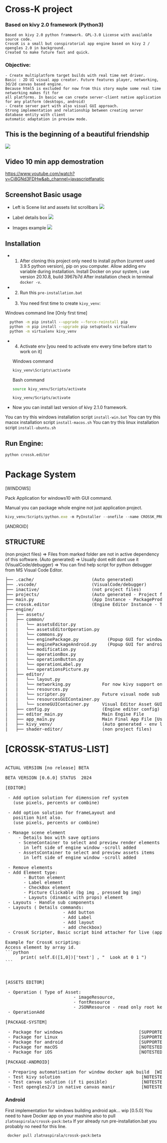 
# Cross-K project
### Based on kivy 2.0 framework (Python3)

    Based on kivy 2.0 python framework. GPL-3.0 License with available source code.
    CrossK is a small but conspiratorial app engine based on kivy 2 / opengles 2.0 in background.
    Created to make future fast and quick.

### Objective:
    - Create multiplatform target builds with real time net driver.
    Basic : 2D UI visual app creator. Future features player, networking, 3d/2d canvas based engine.
    Because html5 is excluded for now from this story maybe some real time networking makes fit for 
    all platforms. In basic we can create server-client native application for any platform (desktops, android)
    - Create server part with also visual GUI approach.
    Strong implementation and relationship between creating server database entity with client
    automatic adaptation in preview mode.

## This is the beginning of a beautiful friendship
![](https://github.com/zlatnaspirala/cross-k/blob/master/engine/assets/logo/logo.png)

## Video 10 min app demostration
https://www.youtube.com/watch?v=Ci8GNd3FDHw&ab_channel=javascriptfanatic

## Screenshot Basic usage

 - Left is Scene list and assets list scrollbars
![](https://github.com/zlatnaspirala/cross-k/blob/master/non-project-files/0.4.0.png)

- Label details box
![](https://github.com/zlatnaspirala/cross-k/blob/master/non-project-files/details.png)

- Images example
![](https://github.com/zlatnaspirala/cross-k/blob/master/non-project-files/cross-k.png)


## Installation

 - 1) After cloning this project only need to install python (current used 3.9.5 python version),
      pip on you computer. Allow adding env variable during installation.
      Install Docker on your system, i use version 20.10.8, build 3967b7d
      After installation check in terminal `docker -v`.

 - 2) Run this `pre-installation.bat`

 - 3) You need first time to create `kivy_venv`:

  Windows command line [Only first time]
  ```cmd
    python -m pip install --upgrade --force-reinstall pip
    python -m pip install --upgrade pip setuptools virtualenv
    python -m virtualenv kivy_venv
  ```

- 4) Activate env 
     [you need to activate env every time before start to work on it]

  Windows command
  ```cmd
  kivy_venv\Scripts\activate
  ```

  Bash command
  ```bash
  source kivy_venv/Scripts/activate

  kivy_venv/Scripts/activate
  ```

 - Now you can install last version of kivy 2.1.0 framework.

  You can try this windows installation script `install-win.bat`
  You can try this macox installation script `install-macos.sh`
  You can try this linux installation script `install-ubuntu.sh`


## Run Engine:

```
python crossk.editor
```

# Package System

[WINDOWS]

Pack Application for windows10 with GUI command.

Manual you can package whole engine not just application project.
```js
kivy_venv/Scripts/python.exe -m PyInstaller --onefile --name CROSSK_PROJECT1 --distpath packages/projectTest --workpath .cache/ main.py
```

[ANDROID]

  

## STRUCTURE

(non project files) => Files from marked folder are not in active dependency 
 of this software.
(Auto generated)    => Usually dont edit dont use it
(VisualCode/debugger)  => You can find help script for python debugger
from MS Visual Code Editor.

<pre>
├── .cache/                      (Auto generated)
├── .vscode/                     (VisualCode/debugger)
├── inactive/                    (not project files)
├── projects/                    (Auto generated - Project files)
├── main.py                      (App Instance - PackageProduction)
├── crossk.editor                (Engine Editor Instance - This is python file)
├── engine/
|   ├── assets/
|   ├── common/
|   |   └── assetsEditor.py
|   |   └── assetsEditorOperation.py
|   |   └── commons.py
|   |   └── enginePackage.py           (Popup GUI for windows, linux, macos packing)
|   |   └── enginePackageAndroid.py    (Popup GUI for android packing)
|   |   └── modification.py
|   |   └── operationBox.py
|   |   └── operationButton.py
|   |   └── operationLabel.py
|   |   └── operationsPicture.py
|   ├── editor/
|   |   └── layout.py
|   |   └── networking.py            For now kivy support only curl (http request)
|   |   └── resources.py
|   |   └── scripter.py              Future visual node sub editor,text script for now
|   |   └── resourcesGUIContainer.py
|   |   └── sceneGUIContainer.py     Visual Editor Asset GUI box
|   ├── config.py                    (Engine editor config)
|   ├── editor_main.py               Main Engine File
|   ├── app_main.py                  Main Final App File [Used for package proccess]
|   ├── kivy_venv/                   (Auto generated - env libraries)
|   ├── shader-editor/               (non project files)
</pre>

# [CROSSK-STATUS-LIST]

<pre>

ACTUAL VERSION [no release] BETA

BETA VERSION [0.6.0] STATUS  2024

[EDITOR]

 - Add option solution for dimension ref system
   (use pixels, percents or combine)

 - Add option solution for frameLayout and 
   position hint also.
   (use pixels, percents or combine)

 - Manage scene element
     - Details box with save options
     - SceneContainer to select and preview render elements
       in left side of engine window -scroll added
     - AssetsContainer to select and preview assets items
       in left side of engine window -scroll added

 - Remove elements
 - Add Element type:
       - Button element
       - Label element
       - CheckBox element
       - Picture Clickable (bg img , pressed bg img)
       - Layouts (dinamic with props) element
 - Layouts - Handle sub components
 - Layouts ( Details commands:
                      - Add button
                      - Add Label
                      - Add layout
                      - add checkbox)
 - CrossK Scripter, Basic script bind attacher for live (app) buttons.

Example for CrossK scripting:
Access element by array id.
```python
      print( self.E([1,0])['text'] , "  Look at 0 1 ")
```



[ASSETS EDITOR]

 - Operation ( Type of Asset:
                          - imageResource,
                          - fontResource
                          - JSONResource - read only root keys
 - OperationAdd

[PACKAGE-SYSTEM]

 - Package for windows                             [SUPPORTED]
 - Package for Linux                               [SUPPORTED]
 - Package for android                             [SUPPORTED][DOCKER]
 - Package for macOS                               [NOTESTED]
 - Package for iOS                                 [NOTESTED]

[PACKAGE-ANDROID]

 - Preparing automatisation for window docker apk build  [WIP]
 - Test kivy solution                               [NOTESTED]
 - Test canvas solution (if ti posible)             [NOTESTED]
 - Test opengles2/3 in native canvas manir          [NOTESTED]
</pre>


### Android

 First implementation for windows building android apk... wip
 [0.5.0]
 You need to have Docker app on your mashine also to pull `zlatnaspirala/crossk-pack:beta`
 If yor already run pre-installation.bat you probably no need for this line.
 
```
 docker pull zlatnaspirala/crossk-pack:beta
```

